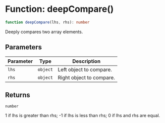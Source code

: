 # Function: deepCompare()

```ts
function deepCompare(lhs, rhs): number
```

Deeply compares two array elements.

## Parameters

| Parameter | Type | Description |
| ------ | ------ | ------ |
| `lhs` | `object` | Left object to compare. |
| `rhs` | `object` | Right object to compare. |

## Returns

`number`

1 if lhs is greater than rhs; -1 if lhs is less than rhs; 0 if lhs and rhs are equal.
